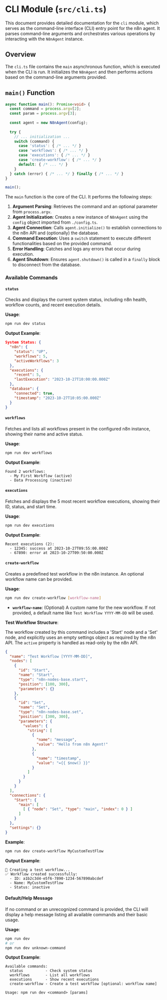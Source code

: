 # CLI Module (`src/cli.ts`)

This document provides detailed documentation for the `cli` module, which serves as the command-line interface (CLI) entry point for the n8n agent. It parses command-line arguments and orchestrates various operations by interacting with the `N8nAgent` instance.

## Overview

The `cli.ts` file contains the `main` asynchronous function, which is executed when the CLI is run. It initializes the `N8nAgent` and then performs actions based on the command-line arguments provided.

## `main()` Function

```typescript
async function main(): Promise<void> {
  const command = process.argv[2];
  const param = process.argv[3];
  
  const agent = new N8nAgent(config);
  
  try {
    // ... initialization ...
    switch (command) {
      case 'status': { /* ... */ }
      case 'workflows': { /* ... */ }
      case 'executions': { /* ... */ }
      case 'create-workflow': { /* ... */ }
      default: { /* ... */ }
    }
  } catch (error) { /* ... */ } finally { /* ... */ }
}

main();
```

The `main` function is the core of the CLI. It performs the following steps:

1.  **Argument Parsing**: Retrieves the command and an optional parameter from `process.argv`.
2.  **Agent Initialization**: Creates a new instance of `N8nAgent` using the `config` object imported from `./config.ts`.
3.  **Agent Connection**: Calls `agent.initialize()` to establish connections to the n8n API and (optionally) the database.
4.  **Command Execution**: Uses a `switch` statement to execute different functionalities based on the provided command.
5.  **Error Handling**: Catches and logs any errors that occur during execution.
6.  **Agent Shutdown**: Ensures `agent.shutdown()` is called in a `finally` block to disconnect from the database.

### Available Commands

#### `status`

Checks and displays the current system status, including n8n health, workflow counts, and recent execution details.

**Usage**:

```bash
npm run dev status
```

**Output Example**:

```json
System Status: {
  "n8n": {
    "status": "UP",
    "workflows": 5,
    "activeWorkflows": 3
  },
  "executions": {
    "recent": 5,
    "lastExecution": "2023-10-27T10:00:00.000Z"
  },
  "database": {
    "connected": true,
    "timestamp": "2023-10-27T10:05:00.000Z"
  }
}
```

#### `workflows`

Fetches and lists all workflows present in the configured n8n instance, showing their name and active status.

**Usage**:

```bash
npm run dev workflows
```

**Output Example**:

```
Found 2 workflows:
  - My First Workflow (active)
  - Data Processing (inactive)
```

#### `executions`

Fetches and displays the 5 most recent workflow executions, showing their ID, status, and start time.

**Usage**:

```bash
npm run dev executions
```

**Output Example**:

```
Recent executions (2):
  - 12345: success at 2023-10-27T09:55:00.000Z
  - 67890: error at 2023-10-27T09:50:00.000Z
```

#### `create-workflow`

Creates a predefined test workflow in the n8n instance. An optional workflow name can be provided.

**Usage**:

```bash
npm run dev create-workflow [workflow-name]
```

*   **`workflow-name`**: (Optional) A custom name for the new workflow. If not provided, a default name like `Test Workflow YYYY-MM-DD` will be used.

**Test Workflow Structure**:

The workflow created by this command includes a 'Start' node and a 'Set' node, and explicitly uses an empty settings object as required by the n8n API. The `active` property is handled as read-only by the n8n API.

```json
{
  "name": "Test Workflow [YYYY-MM-DD]",
  "nodes": [
    {
      "id": "Start",
      "name": "Start",
      "type": "n8n-nodes-base.start",
      "position": [100, 300],
      "parameters": {}
    },
    {
      "id": "Set",
      "name": "Set",
      "type": "n8n-nodes-base.set",
      "position": [300, 300],
      "parameters": {
        "values": {
          "string": [
            {
              "name": "message",
              "value": "Hello from n8n Agent!"
            },
            {
              "name": "timestamp",
              "value": "={{ $now() }}"
            }
          ]
        }
      }
    }
  ],
  "connections": {
    "Start": {
      "main": [
        [ { "node": "Set", "type": "main", "index": 0 } ]
      ]
    }
  },
  "settings": {}
}
```

**Example**:

```bash
npm run dev create-workflow MyCustomTestFlow
```

**Output Example**:

```
🔨 Creating a test workflow...
✅ Workflow created successfully:
  - ID: a1b2c3d4-e5f6-7890-1234-567890abcdef
  - Name: MyCustomTestFlow
  - Status: inactive
```

#### Default/Help Message

If no command or an unrecognized command is provided, the CLI will display a help message listing all available commands and their basic usage.

**Usage**:

```bash
npm run dev
# or
npm run dev unknown-command
```

**Output Example**:

```
Available commands:
  status          - Check system status
  workflows       - List all workflows
  executions      - Show recent executions
  create-workflow - Create a test workflow [optional: workflow name]

Usage: npm run dev <command> [params]
``` 
